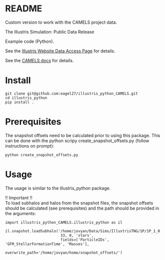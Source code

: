 # README #

Custom version to work with the CAMELS project data.

The Illustris Simulation: Public Data Release

Example code (Python).


See the [Illustris Website Data Access Page](http://www.illustris-project.org/data/) for details.

See the [CAMELS docs](https://camels.readthedocs.io/en/latest/) for details.


# Install


```
git clone git@github.com:eagel27/illustris_python_CAMELS.git
cd illustris_python
pip install .
```
# Prerequisites

The snapshot offsets need to be calculated prior to using this package. 
This can be done with the python scripy create_snapshot_offsets.py (follow instructions on prompt):

```
python create_snapshot_offsets.py
```

# Usage

The usage is similar to the illustris_python package. 

!! Important !! \
To load subhalos and halos from the snapshot files, the snapshot offsets 
should be calculated (see prerequisites) and the path should be provided in the arguments:



```
import illustris_python_CAMELS.illustris_python as il

il.snapshot.loadSubhalo('/home/jovyan/Data/Sims/IllustrisTNG/1P/1P_1_0',
                         33, 0, 'stars', 
                         fields=['ParticleIDs', 'GFM_StellarFormationTime', 'Masses'], 
                         overwrite_path='/home/jovyan/home/snapshot_offsets/')
```

